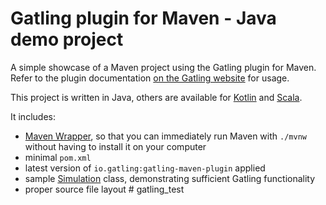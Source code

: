 Gatling plugin for Maven - Java demo project
============================================

A simple showcase of a Maven project using the Gatling plugin for Maven. Refer to the plugin documentation
[on the Gatling website](https://gatling.io/docs/current/extensions/maven_plugin/) for usage.

This project is written in Java, others are available for [Kotlin](https://github.com/gatling/gatling-maven-plugin-demo-kotlin)
and [Scala](https://github.com/gatling/gatling-maven-plugin-demo-scala).

It includes:

* [Maven Wrapper](https://maven.apache.org/wrapper/), so that you can immediately run Maven with `./mvnw` without having
  to install it on your computer
* minimal `pom.xml`
* latest version of `io.gatling:gatling-maven-plugin` applied
* sample [Simulation](https://gatling.io/docs/gatling/reference/current/general/concepts/#simulation) class,
  demonstrating sufficient Gatling functionality
* proper source file layout
#   g a t l i n g _ t e s t  
 